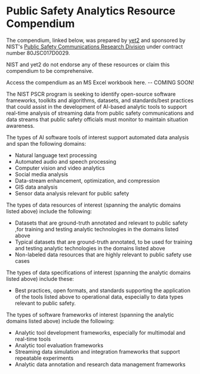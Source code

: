 <link rel="stylesheet" href="https://pages.nist.gov/nist-header-footer/css/nist-combined.css">
<script src="https://pages.nist.gov/nist-header-footer/js/jquery-1.9.0.min.js" type="text/javascript" defer="defer"></script>
<script src="https://pages.nist.gov/nist-header-footer/js/nist-header-footer.js" type="text/javascript" defer="defer"></script>
<title>Public Safety Analytics Resources</title>

# Public Safety Analytics Resource Compendium

The compendium, linked below, was prepared by [yet2](https://www.yet2.com/) and sponsored by NIST's [Public Safety Communications Research Division](https://pscr.gov) under contract number 80JSC017D0029.

NIST and yet2 do not endorse any of these resources or claim this compendium to be comprehensive.

Access the compendium as an MS Excel workbook here. -- COMING SOON!

The NIST PSCR program is seeking to identify open-source software frameworks, toolkits and algorithms, datasets, and standards/best practices that could assist in the development of AI-based analytic tools to support real-time analysis of streaming data from public safety communications and data streams that public safety officials must monitor to maintain situation awareness.

The types of AI software tools of interest support automated data analysis and span the following domains:
- Natural language text processing
- Automated audio and speech processing
- Computer vision and video analytics
- Social media analysis
- Data-stream enhancement, optimization, and compression
- GIS data analysis
- Sensor data analysis relevant for public safety

The types of data resources of interest (spanning the analytic domains listed above) include the following:
- Datasets that are ground-truth annotated and relevant to public safety ,for training and testing analytic technologies in the domains listed above
- Typical datasets that are ground-truth annotated, to be used for training and testing analytic technologies in the domains listed above
- Non-labeled data resources that are highly relevant to public safety use cases

The types of data specifications of interest (spanning the analytic domains listed above) include these:
- Best practices, open formats, and standards supporting the application of the tools listed above to operational data, especially to data types relevant to public safety.

The types of software frameworks of interest (spanning the analytic domains listed above) include the following:
- Analytic tool development frameworks, especially for multimodal and real-time tools
- Analytic tool evaluation frameworks
- Streaming data simulation and integration frameworks that support repeatable experiments
- Analytic data annotation and research data management frameworks
